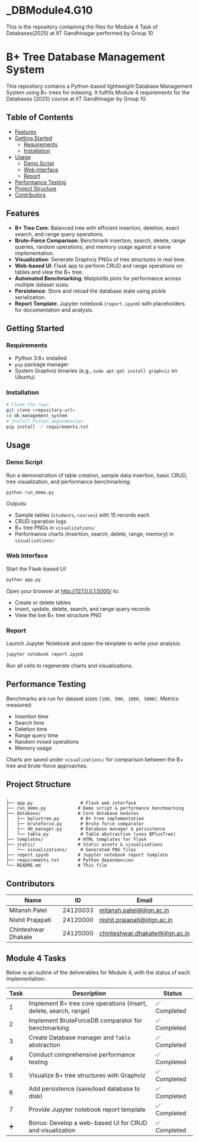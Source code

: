 # _DBModule4.G10
This is the repository containing the files for Module 4 Task of Databases(2025) at IIT Gandhinagar performed by Group 10

# B+ Tree Database Management System

This repository contains a Python-based lightweight Database Management System using B+ trees for indexing. It fulfills Module 4 requirements for the Databases (2025) course at IIT Gandhinagar by Group 10.

## Table of Contents

- [Features](#features)
- [Getting Started](#getting-started)
  - [Requirements](#requirements)
  - [Installation](#installation)
- [Usage](#usage)
  - [Demo Script](#demo-script)
  - [Web Interface](#web-interface)
  - [Report](#report)
- [Performance Testing](#performance-testing)
- [Project Structure](#project-structure)
- [Contributors](#contributors)

## Features

- **B+ Tree Core**: Balanced tree with efficient insertion, deletion, exact search, and range query operations.
- **Brute-Force Comparison**: Benchmark insertion, search, delete, range queries, random operations, and memory usage against a naive implementation.
- **Visualization**: Generate Graphviz PNGs of tree structures in real time.
- **Web-based UI**: Flask app to perform CRUD and range operations on tables and view the B+ tree.
- **Automated Benchmarking**: Matplotlib plots for performance across multiple dataset sizes.
- **Persistence**: Store and reload the database state using pickle serialization.
- **Report Template**: Jupyter notebook (`report.ipynb`) with placeholders for documentation and analysis.

## Getting Started

### Requirements

- Python 3.6+ installed
- `pip` package manager
- System Graphviz binaries (e.g., `sudo apt-get install graphviz` on Ubuntu)

### Installation

```bash
# Clone the repo
git clone <repository-url>
cd db_management_system
# Install Python dependencies
pip install -r requirements.txt
```

## Usage

### Demo Script

Run a demonstration of table creation, sample data insertion, basic CRUD, tree visualization, and performance benchmarking:

```bash
python run_demo.py
```

Outputs:
- Sample tables (`students`, `courses`) with 15 records each
- CRUD operation logs
- B+ tree PNGs in `visualizations/`
- Performance charts (insertion, search, delete, range, memory) in `visualizations/`

### Web Interface

Start the Flask-based UI:

```bash
python app.py
```

Open your browser at http://127.0.0.1:5000/ to:
- Create or delete tables
- Insert, update, delete, search, and range query records
- View the live B+ tree structure PNG

### Report

Launch Jupyter Notebook and open the template to write your analysis:

```bash
jupyter notebook report.ipynb
```

Run all cells to regenerate charts and visualizations.

## Performance Testing

Benchmarks are run for dataset sizes `[100, 500, 1000, 5000]`. Metrics measured:
- Insertion time
- Search time
- Deletion time
- Range query time
- Random mixed operations
- Memory usage

Charts are saved under `visualizations/` for comparison between the B+ tree and brute-force approaches.

## Project Structure

```
.
├── app.py                  # Flask web interface
├── run_demo.py            # Demo script & performance benchmarking
├── database/              # Core database modules
│   ├── bplustree.py        # B+ tree implementation
│   ├── bruteforce.py       # Brute force comparator
│   ├── db_manager.py       # Database manager & persistence
│   └── table.py            # Table abstraction (uses BPlusTree)
├── templates/             # HTML templates for Flask
├── static/                # Static assets & visualizations
│   └── visualizations/     # Generated PNG files
├── report.ipynb           # Jupyter notebook report template
├── requirements.txt       # Python dependencies
└── README.md              # This file
```


## Contributors

| Name                  | ID        | Email                           |
|-----------------------|-----------|---------------------------------|
| Mitansh Patel         | 24120033  | mitansh.patel@iitgn.ac.in       |
| Nishit Prajapati      | 24120000  | nishit.prajapati@iitgn.ac.in    |
| Chinteshwar Dhakate   | 24120000  | chinteshwar.dhakate@iitgn.ac.in |

## Module 4 Tasks

Below is an outline of the deliverables for Module 4, with the status of each implementation:

| Task | Description                                               | Status      |
|------|-----------------------------------------------------------|-------------|
| 1    | Implement B+ tree core operations (insert, delete, search, range) | ✅ Completed |
| 2    | Implement BruteForceDB comparator for benchmarking         | ✅ Completed |
| 3    | Create Database manager and `Table` abstraction            | ✅ Completed |
| 4    | Conduct comprehensive performance testing                 | ✅ Completed |
| 5    | Visualize B+ tree structures with Graphviz                | ✅ Completed |
| 6    | Add persistence (save/load database to disk)              | ✅ Completed |
| 7    | Provide Jupyter notebook report template                  | ✅ Completed |
| ➕   | Bonus: Develop a web-based UI for CRUD and visualization  | ✅ Completed |
